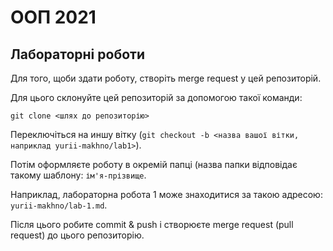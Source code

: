 # ООП 2021 

## Лабораторні роботи

Для того, щоби здати роботу, створіть merge request у цей репозиторій. 

Для цього склонуйте цей репозиторій за допомогою такої команди:  

```
git clone <шлях до репозиторію>
```

Переключіться на иншу вітку (`git checkout -b <назва вашої вітки, наприклад yurii-makhno/lab1>`).

Потім оформляєте роботу в окремій папці (назва папки відповідає такому шаблону: `ім'я-прізвище`. 

Наприклад, лабораторна робота 1 може знаходитися за такою адресою: `yurii-makhno/lab-1.md`.

Після цього робите commit & push і створюєте merge request (pull request) до цього репозиторію.


